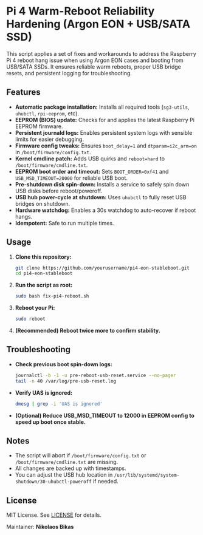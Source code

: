 # Pi 4 Warm-Reboot Reliability Hardening (Argon EON + USB/SATA SSD)

This script applies a set of fixes and workarounds to address the Raspberry Pi 4 reboot hang issue when using Argon EON cases and booting from USB/SATA SSDs. It ensures reliable warm reboots, proper USB bridge resets, and persistent logging for troubleshooting.

## Features

- **Automatic package installation:** Installs all required tools (`sg3-utils`, `uhubctl`, `rpi-eeprom`, etc).
- **EEPROM (BIOS) update:** Checks for and applies the latest Raspberry Pi EEPROM firmware.
- **Persistent journald logs:** Enables persistent system logs with sensible limits for easier debugging.
- **Firmware config tweaks:** Ensures `boot_delay=1` and `dtparam=i2c_arm=on` in `/boot/firmware/config.txt`.
- **Kernel cmdline patch:** Adds USB quirks and `reboot=hard` to `/boot/firmware/cmdline.txt`.
- **EEPROM boot order and timeout:** Sets `BOOT_ORDER=0xf41` and `USB_MSD_TIMEOUT=20000` for reliable USB boot.
- **Pre-shutdown disk spin-down:** Installs a service to safely spin down USB disks before reboot/poweroff.
- **USB hub power-cycle at shutdown:** Uses `uhubctl` to fully reset USB bridges on shutdown.
- **Hardware watchdog:** Enables a 30s watchdog to auto-recover if reboot hangs.
- **Idempotent:** Safe to run multiple times.

## Usage

1. **Clone this repository:**
   ```sh
   git clone https://github.com/yourusername/pi4-eon-stableboot.git
   cd pi4-eon-stableboot
   ```

2. **Run the script as root:**
   ```sh
   sudo bash fix-pi4-reboot.sh
   ```

3. **Reboot your Pi:**
   ```sh
   sudo reboot
   ```

4. **(Recommended) Reboot twice more to confirm stability.**

## Troubleshooting

- **Check previous boot spin-down logs:**
  ```sh
  journalctl -b -1 -u pre-reboot-usb-reset.service --no-pager
  tail -n 40 /var/log/pre-usb-reset.log
  ```

- **Verify UAS is ignored:**
  ```sh
  dmesg | grep -i 'UAS is ignored'
  ```

- **(Optional) Reduce USB_MSD_TIMEOUT to 12000 in EEPROM config to speed up boot once stable.**

## Notes

- The script will abort if `/boot/firmware/config.txt` or `/boot/firmware/cmdline.txt` are missing.
- All changes are backed up with timestamps.
- You can adjust the USB hub location in `/usr/lib/systemd/system-shutdown/30-uhubctl-poweroff` if needed.

## License

MIT License. See [LICENSE](LICENSE) for details.

Maintainer: **Nikolaos Bikas**
